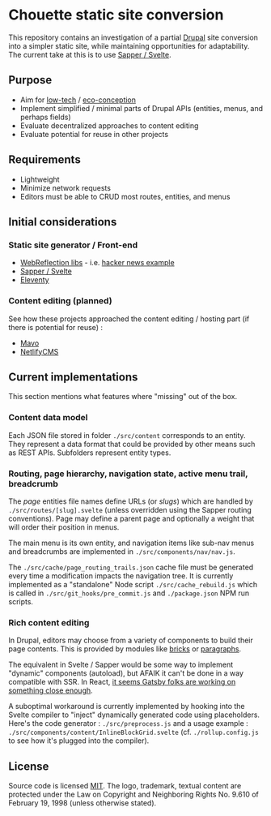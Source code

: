# Chouette static site conversion

This repository contains an investigation of a partial [Drupal](https://stackoverflow.blog/2020/06/23/is-it-time-to-give-drupal-another-look) site conversion into a simpler static site, while maintaining opportunities for adaptability. The current take at this is to use [Sapper / Svelte](https://sapper.svelte.dev/).

## Purpose

- Aim for [low-tech](https://www.greenit.fr/2019/09/24/%EF%BB%BFpour-une-low-tech-numerique/) / [eco-conception](https://collectif.greenit.fr/ecoconception-web/)
- Implement simplified / minimal parts of Drupal APIs (entities, menus, and perhaps fields)
- Evaluate decentralized approaches to content editing
- Evaluate potential for reuse in other projects

## Requirements

- Lightweight
- Minimize network requests
- Editors must be able to CRUD most routes, entities, and menus

## Initial considerations

### Static site generator / Front-end

- [WebReflection libs](https://gist.github.com/WebReflection/761052d6dae7c8207d2fcba7cdede295) - i.e. [hacker news example](https://github.com/WebReflection/hn)
- [Sapper / Svelte](https://sapper.svelte.dev/)
- [Eleventy](https://www.11ty.dev/)

### Content editing (planned)

See how these projects approached the content editing / hosting part (if there is potential for reuse) :

- [Mavo](https://mavo.io/)
- [NetlifyCMS](https://github.com/netlify/netlify-cms)

## Current implementations

This section mentions what features where "missing" out of the box.

### Content data model

Each JSON file stored in folder `./src/content` corresponds to an entity. They represent a data format that could be provided by other means such as REST APIs. Subfolders represent entity types.

### Routing, page hierarchy, navigation state, active menu trail, breadcrumb

The *page* entities file names define URLs (or *slugs*) which are handled by `./src/routes/[slug].svelte` (unless overridden using the Sapper routing conventions). Page may define a parent page and optionally a weight that will order their position in menus.

The main menu is its own entity, and navigation items like sub-nav menus and breadcrumbs are implemented in `./src/components/nav/nav.js`.

The `./src/cache/page_routing_trails.json` cache file must be generated every time a modification impacts the navigation tree. It is currently implemented as a "standalone" Node script `./src/cache_rebuild.js` which is called in `./src/git_hooks/pre_commit.js` and `./package.json` NPM run scripts.

### Rich content editing

In Drupal, editors may choose from a variety of components to build their page contents. This is provided by modules like [bricks](https://www.drupal.org/project/bricks) or [paragraphs](https://www.drupal.org/project/paragraphs).

The equivalent in Svelte / Sapper would be some way to implement "dynamic" components (autoload), but AFAIK it can't be done in a way compatible with SSR. In React, [it seems Gatsby folks are working on something close enough](https://github.com/gatsbyjs/gatsby/pull/24903).

A suboptimal workaround is currently implemented by hooking into the Svelte compiler to "inject" dynamically generated code using placeholders. Here's the code generator : `./src/preprocess.js` and a usage example : `./src/components/content/InlineBlockGrid.svelte` (cf. `./rollup.config.js` to see how it's plugged into the compiler).

## License

Source code is licensed [MIT](LICENSE). The logo, trademark, textual content are
protected under the Law on Copyright and Neighboring Rights No. 9.610 of
February 19, 1998 (unless otherwise stated).
